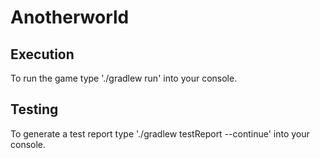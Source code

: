 # Anotherworld

## Execution

To run the game type './gradlew run' into your console.

## Testing

To generate a test report type './gradlew testReport --continue' into your console.
